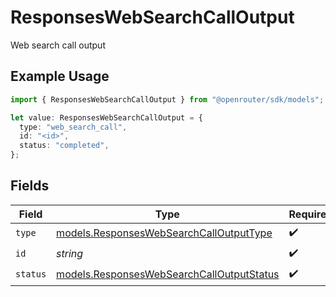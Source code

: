 # ResponsesWebSearchCallOutput

Web search call output

## Example Usage

```typescript
import { ResponsesWebSearchCallOutput } from "@openrouter/sdk/models";

let value: ResponsesWebSearchCallOutput = {
  type: "web_search_call",
  id: "<id>",
  status: "completed",
};
```

## Fields

| Field                                                                                        | Type                                                                                         | Required                                                                                     | Description                                                                                  |
| -------------------------------------------------------------------------------------------- | -------------------------------------------------------------------------------------------- | -------------------------------------------------------------------------------------------- | -------------------------------------------------------------------------------------------- |
| `type`                                                                                       | [models.ResponsesWebSearchCallOutputType](../models/responseswebsearchcalloutputtype.md)     | :heavy_check_mark:                                                                           | N/A                                                                                          |
| `id`                                                                                         | *string*                                                                                     | :heavy_check_mark:                                                                           | N/A                                                                                          |
| `status`                                                                                     | [models.ResponsesWebSearchCallOutputStatus](../models/responseswebsearchcalloutputstatus.md) | :heavy_check_mark:                                                                           | N/A                                                                                          |